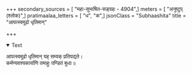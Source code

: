 +++
secondary_sources = [ "महा-सुभाषित-सङ्ग्रहः - 4904",]
meters = [ "अनुष्टुप् (श्लोक)",]
pratimaalaa_letters = [ "ध", "क",]
jsonClass = "Subhaashita"
title = "आपत्स्वमूढो धृतिमान्"

+++

<details open><summary>Text</summary>

आपत्स्वमूढो धृतिमान् यह् सम्यक् प्रतिपद्यते।  
कर्मण्यवश्यकार्याणि तमाहुः पण्डितं बुधाः॥
</details>
